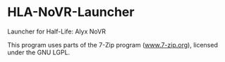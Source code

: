 # HLA-NoVR-Launcher
Launcher for Half-Life: Alyx NoVR

This program uses parts of the 7-Zip program (www.7-zip.org), licensed under the GNU LGPL.
